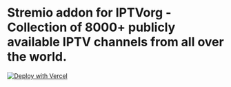 # Stremio addon for IPTVorg - Collection of 8000+ publicly available IPTV channels from all over the world.


[![Deploy with Vercel](https://vercel.com/button)](https://vercel.com/new/clone?repository-url=https://github.com/charles-bukow/stremio-ptiptv)
